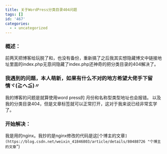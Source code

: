 ```yaml
---
title: 关于WordPress分类目录404问题
tags: []
id: '467'
categories:
  - - uncategorized
---
```


### 概述：

前两天把博客给玩脱了和，也没有备份，重新搞了之后我其实想隐藏博文中链接地址里面的index.php无意间隐藏了index.php还神奇的把分类目录的404解决了。

### 我遇到的问题，本人萌新，如果有什么不对的地方希望大佬手下留情ヾ(≧へ≦)〃

我的博客的问题是就算使用word press的 月份和名称型类型地址也会报错。 以及我的分类目录404，但是文章标签就可以正常打开，这对于我来说已经非常玄学了。

### 开始解决：

我是用的nginx。我抄的是nginx修改的代码是这\[个博主的文章`](https://blog.csdn.net/weixin_41846803/article/details/80488726 "个博主的文章`")